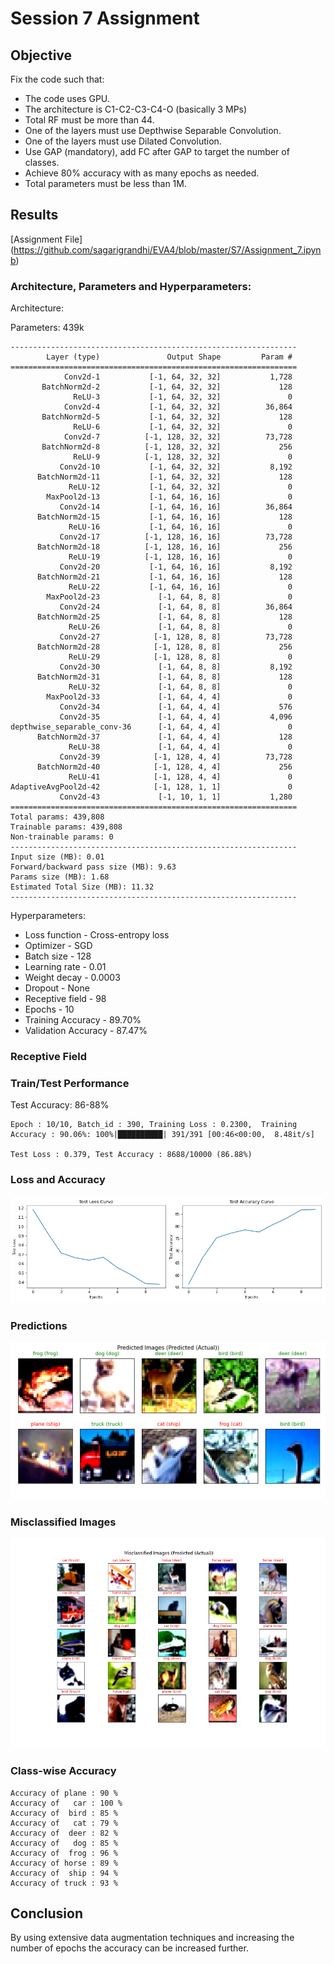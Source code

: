 # Session 7 Assignment

## Objective

Fix the code such that:
* The code uses GPU.
* The architecture is C1-C2-C3-C4-O (basically 3 MPs)
* Total RF must be more than 44.
* One of the layers must use Depthwise Separable Convolution.
* One of the layers must use Dilated Convolution.
* Use GAP (mandatory), add FC after GAP to target the number of classes.
* Achieve 80% accuracy with as many epochs as needed.
* Total parameters must be less than 1M.

## Results

[Assignment File] (https://github.com/sagarigrandhi/EVA4/blob/master/S7/Assignment_7.ipynb)


### Architecture, Parameters and Hyperparameters:
Architecture:

Parameters: 439k

```
----------------------------------------------------------------
        Layer (type)               Output Shape         Param #
================================================================
            Conv2d-1           [-1, 64, 32, 32]           1,728
       BatchNorm2d-2           [-1, 64, 32, 32]             128
              ReLU-3           [-1, 64, 32, 32]               0
            Conv2d-4           [-1, 64, 32, 32]          36,864
       BatchNorm2d-5           [-1, 64, 32, 32]             128
              ReLU-6           [-1, 64, 32, 32]               0
            Conv2d-7          [-1, 128, 32, 32]          73,728
       BatchNorm2d-8          [-1, 128, 32, 32]             256
              ReLU-9          [-1, 128, 32, 32]               0
           Conv2d-10           [-1, 64, 32, 32]           8,192
      BatchNorm2d-11           [-1, 64, 32, 32]             128
             ReLU-12           [-1, 64, 32, 32]               0
        MaxPool2d-13           [-1, 64, 16, 16]               0
           Conv2d-14           [-1, 64, 16, 16]          36,864
      BatchNorm2d-15           [-1, 64, 16, 16]             128
             ReLU-16           [-1, 64, 16, 16]               0
           Conv2d-17          [-1, 128, 16, 16]          73,728
      BatchNorm2d-18          [-1, 128, 16, 16]             256
             ReLU-19          [-1, 128, 16, 16]               0
           Conv2d-20           [-1, 64, 16, 16]           8,192
      BatchNorm2d-21           [-1, 64, 16, 16]             128
             ReLU-22           [-1, 64, 16, 16]               0
        MaxPool2d-23             [-1, 64, 8, 8]               0
           Conv2d-24             [-1, 64, 8, 8]          36,864
      BatchNorm2d-25             [-1, 64, 8, 8]             128
             ReLU-26             [-1, 64, 8, 8]               0
           Conv2d-27            [-1, 128, 8, 8]          73,728
      BatchNorm2d-28            [-1, 128, 8, 8]             256
             ReLU-29            [-1, 128, 8, 8]               0
           Conv2d-30             [-1, 64, 8, 8]           8,192
      BatchNorm2d-31             [-1, 64, 8, 8]             128
             ReLU-32             [-1, 64, 8, 8]               0
        MaxPool2d-33             [-1, 64, 4, 4]               0
           Conv2d-34             [-1, 64, 4, 4]             576
           Conv2d-35             [-1, 64, 4, 4]           4,096
depthwise_separable_conv-36      [-1, 64, 4, 4]               0
      BatchNorm2d-37             [-1, 64, 4, 4]             128
             ReLU-38             [-1, 64, 4, 4]               0
           Conv2d-39            [-1, 128, 4, 4]          73,728
      BatchNorm2d-40            [-1, 128, 4, 4]             256
             ReLU-41            [-1, 128, 4, 4]               0
AdaptiveAvgPool2d-42            [-1, 128, 1, 1]               0
           Conv2d-43             [-1, 10, 1, 1]           1,280
================================================================
Total params: 439,808
Trainable params: 439,808
Non-trainable params: 0
----------------------------------------------------------------
Input size (MB): 0.01
Forward/backward pass size (MB): 9.63
Params size (MB): 1.68
Estimated Total Size (MB): 11.32
----------------------------------------------------------------
```

Hyperparameters:
* Loss function - Cross-entropy loss
* Optimizer - SGD
* Batch size - 128
* Learning rate - 0.01
* Weight decay - 0.0003
* Dropout - None
* Receptive field - 98
* Epochs - 10
* Training Accuracy - 89.70%
* Validation Accuracy - 87.47%

### Receptive Field

### Train/Test Performance

Test Accuracy: 86-88%
```
Epoch : 10/10, Batch_id : 390, Training Loss : 0.2300,  Training Accuracy : 90.06%: 100%|██████████| 391/391 [00:46<00:00,  8.48it/s]

Test Loss : 0.379, Test Accuracy : 8688/10000 (86.88%)
```

### Loss and Accuracy
![Test Loss and Accuracy](https://github.com/sagarigrandhi/EVA4/blob/master/S7/Results/cifar10_test_loss_accuracy.png)

### Predictions
![Predictions](https://github.com/sagarigrandhi/EVA4/blob/master/S7/Results/cifar10_predicted_images.png)

### Misclassified Images
![Misclassified Images](https://github.com/sagarigrandhi/EVA4/blob/master/S7/Results/cifar10_misclassified_images.png)

### Class-wise Accuracy
```
Accuracy of plane : 90 %
Accuracy of   car : 100 %
Accuracy of  bird : 85 %
Accuracy of   cat : 79 %
Accuracy of  deer : 82 %
Accuracy of   dog : 85 %
Accuracy of  frog : 96 %
Accuracy of horse : 89 %
Accuracy of  ship : 94 %
Accuracy of truck : 93 %
```

## Conclusion
By using extensive data augmentation techniques and increasing the number of epochs the accuracy can be increased further.
